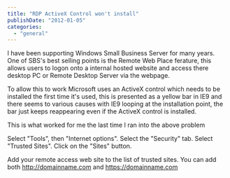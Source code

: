 ```yaml
---
title: "RDP ActiveX Control won't install"
publishDate: "2012-01-05"
categories: 
  - "general"
---
```


I have been supporting Windows Small Business Server for many years.   One of SBS's best selling points is the Remote Web Place ferature, this allows users to logon onto a internal hosted website and access there desktop PC or Remote Desktop Server via the webpage.

To allow this to work Microsoft uses an ActiveX control which needs to be installed the first time it's used, this is presented as a yellow bar in IE9 and there seems to various causes with IE9 looping at the installation point, the bar just keeps reappearing even if the ActiveX control is installed.

This is what worked for me the last time I ran into the above problem

Select "Tools", then "Internet options". Select the "Security" tab. Select "Trusted Sites". Click on the "Sites" button.

Add your remote access web site to the list of trusted sites. You can add both http://domainname.com and https://domainname.com
